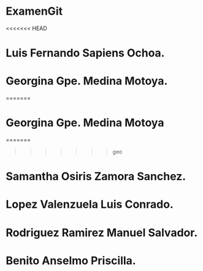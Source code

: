 # ExamenGit
<<<<<<< HEAD
# Luis Fernando Sapiens Ochoa.
# Georgina Gpe. Medina Motoya.
=======
# Georgina Gpe. Medina Motoya
=======
>>>>>>> geo
# Samantha Osiris Zamora Sanchez.
# Lopez Valenzuela Luis Conrado.
# Rodriguez Ramirez Manuel Salvador.
# Benito Anselmo Priscilla.